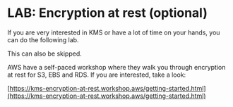 # LAB: Encryption at rest (optional)

If you are very interested in KMS or have a lot of time on your hands, you can do the following lab.&#x20;

This can also be skipped.&#x20;

AWS have a self-paced workshop where they walk you through encryption at rest for S3, EBS and RDS. If you are interested, take a look:

[https://kms-encryption-at-rest.workshop.aws/getting-started.html](https://kms-encryption-at-rest.workshop.aws/getting-started.html)
